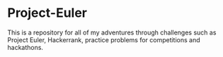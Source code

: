 # Project-Euler
This is a repository for all of my adventures through challenges
such as Project Euler, Hackerrank, practice problems for competitions and hackathons.
